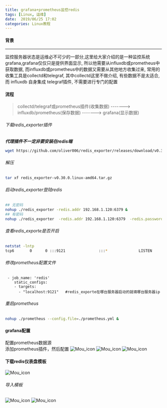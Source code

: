 ```yaml
---
title: grafana+prometheus监控redis
tags: [Linux, 运维]
date:  2019/06/25 17:02
categories: Linux教程
---
```

#### 背景
------------------
监控服务器状态是运维必不可少的一部分,这里给大家介绍的是一种监控系统grafana,grafana仅仅只是提供界面显示, 所以他需要从influxdb或prometheus中获取数据, 而influxdb或prometheus中的数据又需要从其他地方收集过来, 常用的收集工具是collectd和telegraf, 其中collectd这里不做介绍, 有些数据不是太适合, 而 influxdb 自身集成 telegraf插件, 不需要进行专门的配置

#### 流程
> collectd/telegraf或prometheus插件(收集数据)  ------->   influxdb/prometheus(保存数据)  -------> grafana(显示数据)

###### 下载redis_exporter插件
 ***代理插件不一定非要安装在redis端***
```bash
wget https://github.com/oliver006/redis_exporter/releases/download/v0.30.0/redis_exporter-v0.30.0.linux-amd64.tar.gz
```

###### 解压
```bash
tar xf redis_exporter-v0.30.0.linux-amd64.tar.gz
```
###### 启动redis_exporter登陆redis
```bash
## 无密码
nohup ./redis_exporter -redis.addr 192.168.1.120:6379 &
## 有密码
nohup ./redis_exporter  -redis.addr 192.168.1.120:6379  -redis.password 123456 
```
######  查看redis_exporte是否开启
```bash
netstat -lntp
tcp6       0      0 :::9121               :::*              LISTEN      32407/redis_exporte
```
###### 修改prometheus配置文件
```lombok.config
 - job_name: 'redis'
    static_configs:
    - targets:
      - "localhost:9121"   #redis_exporte在哪台服务器启动的就填哪台服务器ip
```
###### 重启prometheus
```bash
nohup ./prometheus --config.file=./prometheus.yml &
```
#### grafana配置
配置prometheus数据源     
添加prometheus插件，然后配置
![Mou_icon](http://blog.lutao1726.top/grafana-redis-01.png)
![Mou_icon](http://blog.lutao1726.top/grafana-redis-02.png)
![Mou_icon](http://blog.lutao1726.top/grafana-redis-03.png)

#### 下载redis仪表盘模板
![Mou_icon](http://blog.lutao1726.top/grafana-redis-04.png)
###### 导入模板
![Mou_icon](http://blog.lutao1726.top/grafana-redis-05.png)
![Mou_icon](http://blog.lutao1726.top/grafana-redis-06.png)